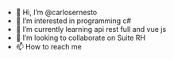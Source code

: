 - 👋 Hi, I’m @carlosernesto
- 👀 I’m interested in programming c#
- 🌱 I’m currently learning api rest full and vue js
- 💞️ I’m looking to collaborate on Suite RH
- 📫 How to reach me 

<!---
carlosernesto100/carlosernesto100 is a ✨ special ✨ repository because its `README.md` (this file) appears on your GitHub profile.
You can click the Preview link to take a look at your changes.
--->
